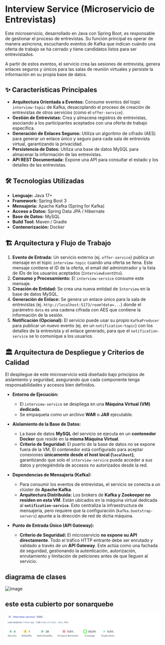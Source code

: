 # Interview Service (Microservicio de Entrevistas)

Este microservicio, desarrollado en Java con Spring Boot, es responsable de gestionar el proceso de entrevistas. Su función principal es operar de manera asíncrona, escuchando eventos de Kafka que indican cuándo una oferta de trabajo se ha cerrado y tiene candidatos listos para ser entrevistados.

A partir de estos eventos, el servicio crea las sesiones de entrevista, genera enlaces seguros y únicos para las salas de reunión virtuales y persiste la información en su propia base de datos.

## ✨ Características Principales

*   **Arquitectura Orientada a Eventos:** Consume eventos del topic `interview-topic` de Kafka, desacoplando el proceso de creación de entrevistas de otros servicios (como el `offer-service`).
*   **Gestión de Entrevistas:** Crea y almacena registros de entrevistas, asociando a los participantes aceptados con una oferta de trabajo específica.
*   **Generación de Enlaces Seguros:** Utiliza un algoritmo de cifrado (AES) para generar un enlace único y seguro para cada sala de entrevista virtual, garantizando la privacidad.
*   **Persistencia de Datos:** Utiliza una base de datos MySQL para almacenar la información de las entrevistas.
*   **API REST Documentada:** Expone una API para consultar el estado y los detalles de las entrevistas.

## 🛠️ Tecnologías Utilizadas

*   **Lenguaje:** Java 17+
*   **Framework:** Spring Boot 3
*   **Mensajería:** Apache Kafka (Spring for Kafka)
*   **Acceso a Datos:** Spring Data JPA / Hibernate
*   **Base de Datos:** MySQL
*   **Build Tool:** Maven / Gradle
*   **Contenerización:** Docker

## 🏗️ Arquitectura y Flujo de Trabajo

1.  **Evento de Entrada:** Un servicio externo (ej. `offer-service`) publica un mensaje en el topic `interview-topic` cuando una oferta se llena. Este mensaje contiene el ID de la oferta, el email del administrador y la lista de IDs de los usuarios aceptados (`InterviewEventDto`).
2.  **Consumo y Procesamiento:** El `interview-service` consume este mensaje.
3.  **Creación de Entidad:** Se crea una nueva entidad de `Interview` en la base de datos MySQL.
4.  **Generación de Enlace:** Se genera un enlace único para la sala de entrevistas (ej. `http://localhost:5173/room?data=...`) donde el parámetro `data` es una cadena cifrada con AES que contiene la información de la sesión.
5.  **Notificación (Opcional):** El servicio puede usar su propio `KafkaProducer` para publicar un nuevo evento (ej. en un `notification-topic`) con los detalles de la entrevista y el enlace generado, para que el `notification-service` se lo comunique a los usuarios.
## 🏛️ Arquitectura de Despliegue y Criterios de Calidad

El despliegue de este microservicio está diseñado bajo principios de aislamiento y seguridad, asegurando que cada componente tenga responsabilidades y accesos bien definidos.

*   **Entorno de Ejecución:**
    *   El `interview-service` se despliega en una **Máquina Virtual (VM) dedicada**.
    *   Se empaqueta como un archivo **WAR** o **JAR** ejecutable.

*   **Aislamiento de la Base de Datos:**
    *   La base de datos **MySQL** del servicio se ejecuta en un **contenedor Docker** que reside en la **misma Máquina Virtual**.
    *   **Criterio de Seguridad:** El puerto de la base de datos no se expone fuera de la VM. El contenedor está configurado para aceptar conexiones **únicamente desde el host local (`localhost`)**, garantizando que solo el `interview-service` pueda acceder a sus datos y protegiéndola de accesos no autorizados desde la red.

*   **Dependencias de Mensajería (Kafka):**
    *   Para consumir los eventos de entrevistas, el servicio se conecta a un clúster de **Apache Kafka**.
    *   **Arquitectura Distribuida:** Los brokers de **Kafka y Zookeeper no residen en esta VM**. Están ubicados en la máquina virtual dedicada al **`notification-service`**. Esto centraliza la infraestructura de mensajería, pero requiere que la configuración (`kafka.bootstrap-servers`) apunte a la dirección de red de dicha máquina.

*   **Punto de Entrada Único (API Gateway):**
    *   **Criterio de Seguridad:** El microservicio **no expone su API directamente**. Todo el tráfico HTTP entrante debe ser enrutado y validado a través de un **API Gateway**. Este actúa como una fachada de seguridad, gestionando la autenticación, autorización, enrutamiento y limitación de peticiones antes de que lleguen al servicio.


## diagrama de clases

![image](https://github.com/user-attachments/assets/2c7f5d3d-5452-4e43-a235-bed60870a69e)

## este esta cubierto por sonarquebe

![img.png](img.png)
